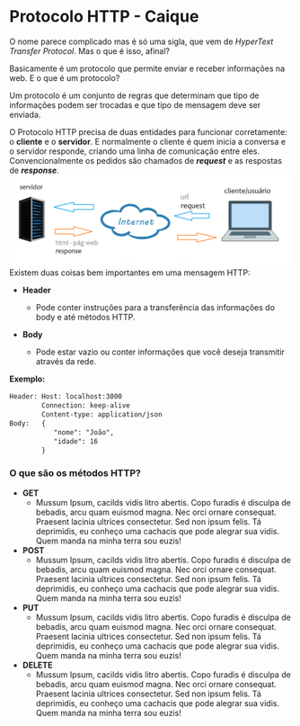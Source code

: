 # Protocolo HTTP - Caique

O nome parece complicado mas é só uma sigla, que vem de _HyperText Transfer Protocol_. Mas o que é isso, afinal?

Basicamente é um protocolo que permite enviar e receber informações na web. E o que é um protocolo?

Um protocolo é um conjunto de regras que determinam que tipo de informações podem ser trocadas e que tipo de mensagem deve ser enviada.

O Protocolo HTTP precisa de duas entidades para funcionar corretamente: o **cliente** e o **servidor**. E normalmente o cliente é quem inicia a conversa e o servidor responde, criando uma linha de comunicação entre eles. Convencionalmente os pedidos são chamados de _**request**_ e as respostas de _**response**_.![](/assets/http.png)Existem duas coisas bem importantes em uma mensagem HTTP:

* **Header**

  * Pode conter instruções para a transferência das informações do body e até métodos HTTP.

* **Body**

  * Pode estar vazio ou conter informações que você deseja transmitir através da rede.

**Exemplo:**

```
Header: Host: localhost:3000
        Connection: keep-alive
        Content-type: application/json
Body:   {
           "nome": "João",
           "idade": 16
        }
```

### O que são os métodos HTTP?

* **GET**
  * Mussum Ipsum, cacilds vidis litro abertis. Copo furadis é disculpa de bebadis, arcu quam euismod magna. Nec orci ornare consequat. Praesent lacinia ultrices consectetur. Sed non ipsum felis. Tá deprimidis, eu conheço uma cachacis que pode alegrar sua vidis. Quem manda na minha terra sou euzis!
* **POST**
  * Mussum Ipsum, cacilds vidis litro abertis. Copo furadis é disculpa de bebadis, arcu quam euismod magna. Nec orci ornare consequat. Praesent lacinia ultrices consectetur. Sed non ipsum felis. Tá deprimidis, eu conheço uma cachacis que pode alegrar sua vidis. Quem manda na minha terra sou euzis!
* **PUT**
  * Mussum Ipsum, cacilds vidis litro abertis. Copo furadis é disculpa de bebadis, arcu quam euismod magna. Nec orci ornare consequat. Praesent lacinia ultrices consectetur. Sed non ipsum felis. Tá deprimidis, eu conheço uma cachacis que pode alegrar sua vidis. Quem manda na minha terra sou euzis!
* **DELETE**
  * Mussum Ipsum, cacilds vidis litro abertis. Copo furadis é disculpa de bebadis, arcu quam euismod magna. Nec orci ornare consequat. Praesent lacinia ultrices consectetur. Sed non ipsum felis. Tá deprimidis, eu conheço uma cachacis que pode alegrar sua vidis. Quem manda na minha terra sou euzis!



